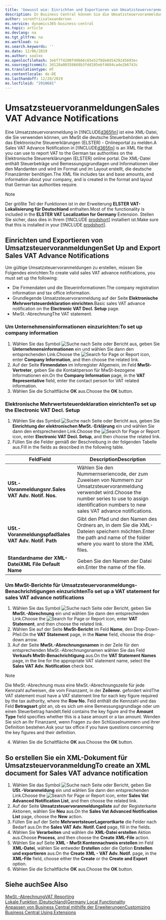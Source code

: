 ```yaml
---
title: 'Gewusst wie: Einrichten und Exportieren von Umsatzsteuervoranmeldungen'
description: In Business Central können Sie die Umsatzsteuervoranmeldungsdatei-Benachrichtigung elektronisch an das Portal übermitteln.
author: sorenfriisalexandersen
ms.service: dynamics365-business-central
ms.topic: article
ms.devlang: na
ms.tgt_pltfrm: na
ms.workload: na
ms.search.keywords: ''
ms.date: 12/06/2019
ms.author: soalex
ms.openlocfilehash: 3ebf7f4200f49666c65e52f8de0d5429245693ec
ms.sourcegitcommit: 3d128a00358668b3fdd105ebf4604ca4e2b6743c
ms.translationtype: HT
ms.contentlocale: de-DE
ms.lasthandoff: 12/20/2019
ms.locfileid: "2910681"
---
```

# <a name="sales-vat-advance-notifications"></a><span data-ttu-id="4a3b4-103">Umsatzsteuervoranmeldungen</span><span class="sxs-lookup"><span data-stu-id="4a3b4-103">Sales VAT Advance Notifications</span></span>  
<span data-ttu-id="4a3b4-104">Eine Umsatzsteuervoranmeldung in [!INCLUDE[d365fin](../../includes/d365fin_md.md)] ist eine XML-Datei, die Sie verwenden können, um MwSt die deutsche Steuerbehörden an dem das Elektronische Steuererklärungen (ELSTER) - Onlineportal zu melden.</span><span class="sxs-lookup"><span data-stu-id="4a3b4-104">A Sales VAT Advance Notification in [!INCLUDE[d365fin](../../includes/d365fin_md.md)] is an XML file that you can use to report VAT to the German tax authorities on the Elektronische Steuererklärungen (ELSTER) online portal.</span></span> <span data-ttu-id="4a3b4-105">Die XML-Datei enthält Steuerbeträge und Bemessungsgrundlagen und Informationen über den Mandanten und wird im Format und im Layout erstellt, die deutsche Finanzämter benötigen.</span><span class="sxs-lookup"><span data-stu-id="4a3b4-105">The XML file includes tax and base amounts, and information about your company, and is created in the format and layout that German tax authorities require.</span></span>    

> [!NOTE]
 >  <span data-ttu-id="4a3b4-106">Der größte Teil der Funktionen ist in der Erweiterung **ELSTER VAT-Lokalisierung für Deutschland** enthalten.</span><span class="sxs-lookup"><span data-stu-id="4a3b4-106">Most of the functionality is included in the **ELSTER VAT Localization for Germany** Extension.</span></span> <span data-ttu-id="4a3b4-107">Stellen Sie sicher, dass dies in Ihrem [!INCLUDE [prodshort](../../includes/prodshort.md)] installiert ist.</span><span class="sxs-lookup"><span data-stu-id="4a3b4-107">Make sure that this is installed in your [!INCLUDE [prodshort](../../includes/prodshort.md)].</span></span>
 
 
## <a name="set-up-and-export-sales-vat-advance-notifications"></a><span data-ttu-id="4a3b4-108">Einrichten und Exportieren von Umsatzsteuervoranmeldungen</span><span class="sxs-lookup"><span data-stu-id="4a3b4-108">Set Up and Export Sales VAT Advance Notifications</span></span>
<span data-ttu-id="4a3b4-109">Um gültige Umsatzsteuervoranmeldungen zu erstellen, müssen Sie Folgendes einrichten:</span><span class="sxs-lookup"><span data-stu-id="4a3b4-109">To create valid sales VAT advance notifications, you must set up the following:</span></span>  

- <span data-ttu-id="4a3b4-110">Die Firmendaten und die Steuerinformationen.</span><span class="sxs-lookup"><span data-stu-id="4a3b4-110">The company registration information and tax office information.</span></span>  
- <span data-ttu-id="4a3b4-111">Grundlegende Umsatzsteuervoranmeldung auf der Seite **Elektronische Mehrwertsteuerdeklaration einrichten**.</span><span class="sxs-lookup"><span data-stu-id="4a3b4-111">Basic sales VAT advance notification on the **Electronic VAT Decl. Setup** page.</span></span>
- <span data-ttu-id="4a3b4-112">MwSt.-Abrechnung</span><span class="sxs-lookup"><span data-stu-id="4a3b4-112">The VAT statement.</span></span>  

### <a name="to-set-up-company-information"></a><span data-ttu-id="4a3b4-113">Um Unternehmensinformationen einzurichten:</span><span class="sxs-lookup"><span data-stu-id="4a3b4-113">To set up company information</span></span>  
1. <span data-ttu-id="4a3b4-114">Wählen Sie das Symbol ![Suche nach Seite oder Bericht](../../media/ui-search/search_small.png "Symbol „Suche nach Seite oder Bericht“") aus, geben Sie **Unternehmensinformationen** ein und wählen Sie dann den entsprechenden Link.</span><span class="sxs-lookup"><span data-stu-id="4a3b4-114">Choose the ![Search for Page or Report](../../media/ui-search/search_small.png "Search for Page or Report icon") icon, enter **Company Information**, and then choose the related link.</span></span>  
2. <span data-ttu-id="4a3b4-115">Auf der Seite **Firmendaten** im Inforegister Allgemein, im Feld **MwSt-Vertreter**, geben Sie die Kontaktperson für MwSt-bezogene Informationen ein.</span><span class="sxs-lookup"><span data-stu-id="4a3b4-115">On the **Company Information** page, in the **VAT Representative** field, enter the contact person for VAT related information.</span></span>  
3. <span data-ttu-id="4a3b4-116">Wählen Sie die Schaltfläche **OK** aus.</span><span class="sxs-lookup"><span data-stu-id="4a3b4-116">Choose the **OK** button.</span></span>  

### <a name="to-set-up-the-electronic-vat-decl-setup"></a><span data-ttu-id="4a3b4-117">Elektronische Mehrwertsteuerdeklaration einrichten</span><span class="sxs-lookup"><span data-stu-id="4a3b4-117">To set up the Electronic VAT Decl. Setup</span></span>
1. <span data-ttu-id="4a3b4-118">Wählen Sie das Symbol ![Suche nach Seite oder Bericht](../../media/ui-search/search_small.png "Symbol „Suche nach Seite oder Bericht“") aus, geben Sie **Einrichtung der elektronischen MwSt.-Erklärung** ein und wählen Sie dann den entsprechenden Link.</span><span class="sxs-lookup"><span data-stu-id="4a3b4-118">Choose the ![Search for Page or Report](../../media/ui-search/search_small.png "Search for Page or Report icon") icon, enter **Electronic VAT Decl. Setup**, and then choose the related link.</span></span>
2. <span data-ttu-id="4a3b4-119">Füllen Sie die Felder gemäß der Beschreibung in der folgenden Tabelle aus.</span><span class="sxs-lookup"><span data-stu-id="4a3b4-119">Fill in the fields as described in the following table.</span></span>

|<span data-ttu-id="4a3b4-120">Feld</span><span class="sxs-lookup"><span data-stu-id="4a3b4-120">Field</span></span>|<span data-ttu-id="4a3b4-121">Description</span><span class="sxs-lookup"><span data-stu-id="4a3b4-121">Description</span></span>|
|-----|-----|
|<span data-ttu-id="4a3b4-122">**USt.-Voranmeldungsnr.**</span><span class="sxs-lookup"><span data-stu-id="4a3b4-122">**Sales VAT Adv. Notif. Nos.**</span></span>|<span data-ttu-id="4a3b4-123">Wählen Sie den Nummernseriencode, der zum Zuweisen von Nummern zur Umsatzsteuervoranmeldung verwendet wird.</span><span class="sxs-lookup"><span data-stu-id="4a3b4-123">Choose the number series to use to assign identification numbers to new sales VAT advance notifications.</span></span>|
|<span data-ttu-id="4a3b4-124">**USt.-Voranmeldungspfad**</span><span class="sxs-lookup"><span data-stu-id="4a3b4-124">**Sales VAT Adv. Notif. Path**</span></span>|<span data-ttu-id="4a3b4-125">Gibt den Pfad und den Namen des Ordners an, in dem Sie die XML-Dateien speichern möchten.</span><span class="sxs-lookup"><span data-stu-id="4a3b4-125">Enter the path and name of the folder where you want to store the XML files.</span></span>|
|<span data-ttu-id="4a3b4-126">**Standardname der XML-Datei**</span><span class="sxs-lookup"><span data-stu-id="4a3b4-126">**XML File Default Name**</span></span>|<span data-ttu-id="4a3b4-127">Geben Sie den Namen der Datei ein.</span><span class="sxs-lookup"><span data-stu-id="4a3b4-127">Enter the name of the file.</span></span>|

### <a name="to-set-up-a-vat-statement-for-sales-vat-advance-notifications"></a><span data-ttu-id="4a3b4-128">Um MwSt-Berichte für Umsatzsteuervoranmeldungs-Benachrichtigungen einzurichten</span><span class="sxs-lookup"><span data-stu-id="4a3b4-128">To set up a VAT statement for sales VAT advance notifications</span></span>  
1.  <span data-ttu-id="4a3b4-129">Wählen Sie das Symbol ![Suche nach Seite oder Bericht](../../media/ui-search/search_small.png "Symbol „Suche nach Seite oder Bericht“"), geben Sie **MwSt.-Abrechnung** ein und wählen Sie dann den entsprechenden Link.</span><span class="sxs-lookup"><span data-stu-id="4a3b4-129">Choose the ![Search for Page or Report](../../media/ui-search/search_small.png "Search for Page or Report icon") icon, enter **VAT Statement**, and then choose the related link.</span></span>  
2.  <span data-ttu-id="4a3b4-130">Wählen Sie auf der Seite **MwSt-Bericht** im Feld **Name**, den Drop-Down-Pfeil.</span><span class="sxs-lookup"><span data-stu-id="4a3b4-130">On the **VAT Statement** page, in the **Name** field, choose the drop-down arrow.</span></span>  
3.  <span data-ttu-id="4a3b4-131">Auf der Seite **MwSt.-Abrechnungsnamen** in der Zeile für den entsprechenden MwSt.-Abrechnungsnamen wählen Sie das Feld **Verkaufs MwSt-Benachrichtigung** aus.</span><span class="sxs-lookup"><span data-stu-id="4a3b4-131">On the **VAT Statement Names** page, in the line for the appropriate VAT statement name, select the **Sales VAT Adv. Notification** check box.</span></span>

> [!NOTE]  
 >  <span data-ttu-id="4a3b4-132">Die MwSt.-Abrechnung muss eine MwSt.-Abrechnungszeile für jede Kennzahl aufweisen, die vom Finanzamt, in der **Zeilennr.** gefordert wird</span><span class="sxs-lookup"><span data-stu-id="4a3b4-132">The VAT statement must have a VAT statement line for each key figure required by the tax authority, where the **Row No.**</span></span> <span data-ttu-id="4a3b4-133">Feld enthält die Kennzahl und das Feld **Betragsart** gibt an, ob es sich um eine Bemessungsgrundlage oder um einen Steuerbetrag handelt.</span><span class="sxs-lookup"><span data-stu-id="4a3b4-133">field contains the key figure and the **Amount Type** field specifies whether this is a base amount or a tax amount.</span></span> <span data-ttu-id="4a3b4-134">Wenden Sie sich an Ihr Finanzamt, wenn Fragen zu den Schlüsselnummern und ihrer Definition bestehen.</span><span class="sxs-lookup"><span data-stu-id="4a3b4-134">Ask your tax office if you have questions concerning the key figures and their definition.</span></span>

4. <span data-ttu-id="4a3b4-135">Wählen Sie die Schaltfläche **OK** aus.</span><span class="sxs-lookup"><span data-stu-id="4a3b4-135">Choose the **OK** button.</span></span>  

## <a name="to-create-an-xml-document-for-sales-vat-advance-notification"></a><span data-ttu-id="4a3b4-136">So erstellen Sie ein XML-Dokument für Umsatzsteuervoranmeldung</span><span class="sxs-lookup"><span data-stu-id="4a3b4-136">To create an XML document for Sales VAT advance notification</span></span>  
1. <span data-ttu-id="4a3b4-137">Wählen Sie das Symbol ![Suche nach Seite oder Bericht](../../media/ui-search/search_small.png "Symbol „Suche nach Seite oder Bericht“"), geben Sie **USt.-Voranmeldung** ein und wählen Sie dann den entsprechenden Link.</span><span class="sxs-lookup"><span data-stu-id="4a3b4-137">Choose the ![Search for Page or Report](../../media/ui-search/search_small.png "Search for Page or Report icon") icon, enter **Sales Vat Advanced Notification List**, and then choose the related link.</span></span>  
2. <span data-ttu-id="4a3b4-138">Auf der Seite **Umsatzsteuervoranmeldungsliste** auf der Registerkarte Aktionen, wählen Sie **Neu** aus.</span><span class="sxs-lookup"><span data-stu-id="4a3b4-138">On the **Sales Vat Advanced Notification List** page, choose the **New** action.</span></span>  
3. <span data-ttu-id="4a3b4-139">Füllen Sie auf der Seite **MehrwertsteuerLagerortkarte** die Felder nach Bedarf aus.</span><span class="sxs-lookup"><span data-stu-id="4a3b4-139">On the **Sales VAT Adv. Notif. Card** page, fill in the fields.</span></span>
4. <span data-ttu-id="4a3b4-140">Wählen Sie **Verarbeiten** und wählen die **XML-Datei erstellen** Aktion aus.</span><span class="sxs-lookup"><span data-stu-id="4a3b4-140">Choose **Process**, and then choose the **Create XML-File** action.</span></span>  
5. <span data-ttu-id="4a3b4-141">Wählen Sie auf Seite **XML - MwSt Kontennachweis erstellen** im Feld **XML-Datei**, wählen Sie entweder **Erstellen** oder die Option **Erstellen und exportieren** aus.</span><span class="sxs-lookup"><span data-stu-id="4a3b4-141">On the **Create XML - VAT Adv. Notif.** page, in the **XML-File** field, choose either the **Create** or the **Create and Export** option.</span></span>  
6. <span data-ttu-id="4a3b4-142">Wählen Sie die Schaltfläche **OK** aus.</span><span class="sxs-lookup"><span data-stu-id="4a3b4-142">Choose the **OK** button.</span></span>  

## <a name="see-also"></a><span data-ttu-id="4a3b4-143">Siehe auch</span><span class="sxs-lookup"><span data-stu-id="4a3b4-143">See Also</span></span>
[<span data-ttu-id="4a3b4-144">MwSt.-Abrechnung</span><span class="sxs-lookup"><span data-stu-id="4a3b4-144">VAT Reporting</span></span>](vat-reporting.md)  
[<span data-ttu-id="4a3b4-145">Lokale Funktion (Deutschland)</span><span class="sxs-lookup"><span data-stu-id="4a3b4-145">Germany Local Functionality</span></span>](germany-local-functionality.md)  
[<span data-ttu-id="4a3b4-146">Anpassen von Business Central mithilfe der Erweiterungen</span><span class="sxs-lookup"><span data-stu-id="4a3b4-146">Customizing Business Central Using Extensions</span></span>](../../ui-extensions.md)  
